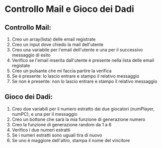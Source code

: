 Controllo Mail e Gioco dei Dadi
===

## Controllo Mail:
1. Creo un array(lista) delle email registrate
1. Creo un input dove chiedo la mail dell'utente
1. Creo una variabile per l'email dell'utente e una per il successivo messaggio di esito
1. Verifico se l'email inserita dall'utente è presente nella lista delle email registate
1. Creo un pulsante che mi faccia partire la verifica
1. Se è presente: lo lascio entrare e stampo il relativo messaggio
1. Se non è presente: non lo lascio entrare e stampo il relativo messaggio

## Gioco dei Dadi:
1. Creo due variabili per il numero estratto dai due giocatori (numPlayer, numPC), e una per il messaggio
1. Creo un bottone che sarà la mia funzione di generazione numero
1. Creo la funzione di generazione random da 1 a 6
1. Verifico i due numeri estratti
1. Se i numeri estratti sono uguali tira di nuovo
1. Se uno è maggiore dell'altro, stampa il nome del vincitore